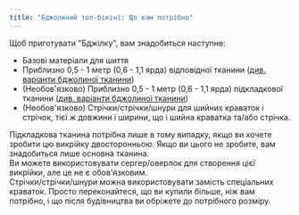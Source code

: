 ```yaml
---
title: "Бджолиний топ-бікіні: Що вам потрібно"
---
```


Щоб приготувати "Бджілку", вам знадобиться наступне:

- Базові матеріали для шиття
- Приблизно 0,5 - 1 метр (0,6 - 1,1 ярда) відповідної тканини ([див. варіанти бджолиної тканини](/docs/designs/bee/fabric/))
- (Необов'язково) Приблизно 0,5 - 1 метр (0,6 - 1,1 ярда) підкладкової тканини ([див. варіанти бджолиної тканини](/docs/designs/bee/fabric/))
- (Необов'язково) Стрічки/стрічки/шнури для шийних краваток і стрічок, тієї ж довжини і ширини, що і шийна краватка та/або стрічка.

<Note>

Підкладкова тканина потрібна лише в тому випадку, якщо ви хочете зробити цю викрійку двосторонньою. Якщо ви цього не зробите, вам знадобиться лише основна тканина.  
Ви можете використовувати сергер/оверлок для створення цієї викрійки, але це не є обов'язковим.  
Стрічки/стрічки/шнури можна використовувати замість спеціальних краваток. Просто переконайтеся, що ви купили більше, ніж вам потрібно, і що після будівництва ви обріжете до потрібного розміру.

</Note>

